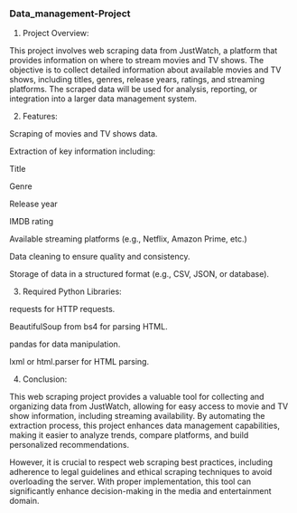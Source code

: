 ### Data_management-Project

1) Project Overview:

  This project involves web scraping data from JustWatch, a platform that provides information on where to stream movies and TV shows. The objective is to collect detailed information about available movies and     TV shows, including titles, genres, release years, ratings, and streaming platforms. The scraped data will be used for analysis, reporting, or integration into a larger data management system.

2) Features:

  Scraping of movies and TV shows data.

  Extraction of key information including:

  Title

  Genre

  Release year

  IMDB rating

  Available streaming platforms (e.g., Netflix, Amazon Prime, etc.)

  Data cleaning to ensure quality and consistency.

  Storage of data in a structured format (e.g., CSV, JSON, or database).


3) Required Python Libraries:

  requests for HTTP requests.

  BeautifulSoup from bs4 for parsing HTML.

  pandas for data manipulation.

  lxml or html.parser for HTML parsing.


4) Conclusion:

  This web scraping project provides a valuable tool for collecting and organizing data from JustWatch, allowing for easy access to movie and TV show information, including streaming availability. By automating     the extraction process, this project enhances data management capabilities, making it easier to analyze trends, compare platforms, and build personalized recommendations.

  However, it is crucial to respect web scraping best practices, including adherence to legal guidelines and ethical scraping techniques to avoid overloading the server. With proper implementation, this tool can    significantly enhance decision-making in the media and entertainment domain.
